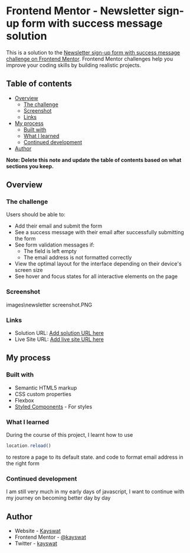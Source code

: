 # Frontend Mentor - Newsletter sign-up form with success message solution

This is a solution to the [Newsletter sign-up form with success message challenge on Frontend Mentor](https://www.frontendmentor.io/challenges/newsletter-signup-form-with-success-message-3FC1AZbNrv). Frontend Mentor challenges help you improve your coding skills by building realistic projects. 

## Table of contents

- [Overview](#overview)
  - [The challenge](#the-challenge)
  - [Screenshot](#screenshot)
  - [Links](#links)
- [My process](#my-process)
  - [Built with](#built-with)
  - [What I learned](#what-i-learned)
  - [Continued development](#continued-development)
- [Author](#author)

**Note: Delete this note and update the table of contents based on what sections you keep.**

## Overview

### The challenge

Users should be able to:

- Add their email and submit the form
- See a success message with their email after successfully submitting the form
- See form validation messages if:
  - The field is left empty
  - The email address is not formatted correctly
- View the optimal layout for the interface depending on their device's screen size
- See hover and focus states for all interactive elements on the page

### Screenshot

images\newsletter screenshot.PNG

### Links

- Solution URL: [Add solution URL here](https://github.com/kayswat/newsletter-sign-up-with-success-message)
- Live Site URL: [Add live site URL here](https://kayswat.github.io/newsletter-sign-up-with-success-message/)

## My process

### Built with

- Semantic HTML5 markup
- CSS custom properties
- Flexbox
- [Styled Components](https://fonts.google.com/) - For styles

### What I learned
During the course of this project, I learnt how to use
```js
location.reload()
```
to restore a page to its default state.
and code to format email address in the right form

### Continued development

I am still very much in my early days of javascript, I want to continue with my journey on becoming better day by day

## Author

- Website - [Kayswat](https://github.com/kayswat)
- Frontend Mentor - [@kayswat](https://www.frontendmentor.io/profile/kayswat)
- Twitter - [kayswat](https://www.twitter.com/kayswat)

